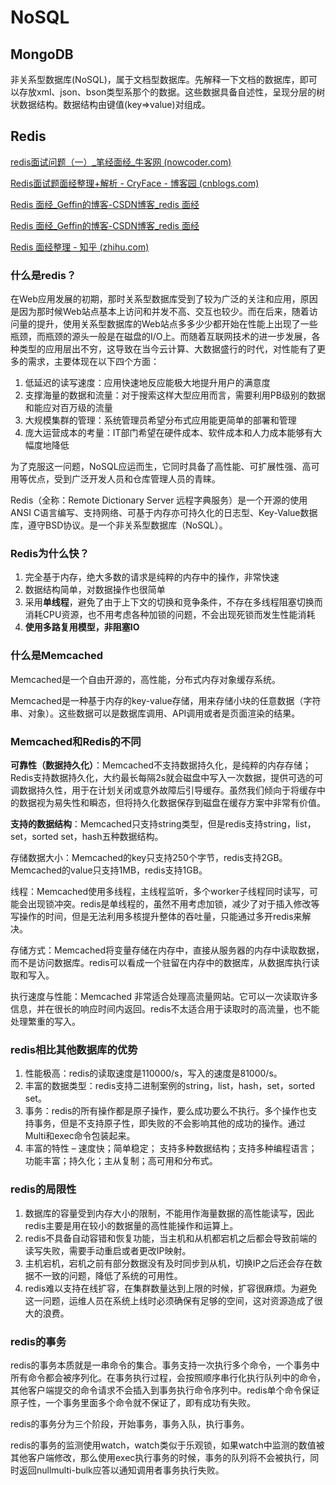 # NoSQL

## MongoDB

非关系型数据库(NoSQL)，属于文档型数据库。先解释一下文档的数据库，即可以存放xml、json、bson类型系那个的数据。这些数据具备自述性，呈现分层的树状数据结构。数据结构由键值(key=>value)对组成。















## Redis

[redis面试问题（一）_笔经面经_牛客网 (nowcoder.com)](https://www.nowcoder.com/discuss/92610)

[Redis面试题面经整理+解析 - CryFace - 博客园 (cnblogs.com)](https://www.cnblogs.com/CryFace/p/13498188.html)

[Redis 面经_Geffin的博客-CSDN博客_redis 面经](https://blog.csdn.net/Geffin/article/details/103880237)

[Redis 面经_Geffin的博客-CSDN博客_redis 面经](https://blog.csdn.net/Geffin/article/details/103880237)

[Redis 面经整理 - 知乎 (zhihu.com)](https://zhuanlan.zhihu.com/p/347148818)

### 什么是redis？

在Web应用发展的初期，那时关系型数据库受到了较为广泛的关注和应用，原因是因为那时候Web站点基本上访问和并发不高、交互也较少。而在后来，随着访问量的提升，使用关系型数据库的Web站点多多少少都开始在性能上出现了一些瓶颈，而瓶颈的源头一般是在磁盘的I/O上。而随着互联网技术的进一步发展，各种类型的应用层出不穷，这导致在当今云计算、大数据盛行的时代，对性能有了更多的需求，主要体现在以下四个方面：

1. 低延迟的读写速度：应用快速地反应能极大地提升用户的满意度
2. 支撑海量的数据和流量：对于搜索这样大型应用而言，需要利用PB级别的数据和能应对百万级的流量
3. 大规模集群的管理：系统管理员希望分布式应用能更简单的部署和管理
4. 庞大运营成本的考量：IT部门希望在硬件成本、软件成本和人力成本能够有大幅度地降低

为了克服这一问题，NoSQL应运而生，它同时具备了高性能、可扩展性强、高可用等优点，受到广泛开发人员和仓库管理人员的青睐。

Redis（全称：Remote Dictionary Server 远程字典服务）是一个开源的使用ANSI C语言编写、支持网络、可基于内存亦可持久化的日志型、Key-Value数据库，遵守BSD协议。是一个非关系型数据库（NoSQL）。



### Redis为什么快？

1. 完全基于内存，绝大多数的请求是纯粹的内存中的操作，非常快速
2. 数据结构简单，对数据操作也很简单
3. 采用**单线程**，避免了由于上下文的切换和竞争条件，不存在多线程阻塞切换而消耗CPU资源，也不用考虑各种加锁的问题，不会出现死锁而发生性能消耗
4. **使用多路复用模型，非阻塞IO**



### 什么是Memcached

Memcached是一个自由开源的，高性能，分布式内存对象缓存系统。

Memcached是一种基于内存的key-value存储，用来存储小块的任意数据（字符串、对象）。这些数据可以是数据库调用、API调用或者是页面渲染的结果。



### Memcached和Redis的不同

**可靠性（数据持久化）**：Memcached不支持数据持久化，是纯粹的内存存储；Redis支持数据持久化，大约最长每隔2s就会磁盘中写入一次数据，提供可选的可调数据持久性，用于在计划关闭或意外故障后引导缓存。虽然我们倾向于将缓存中的数据视为易失性和瞬态，但将持久化数据保存到磁盘在缓存方案中非常有价值。

**支持的数据结构**：Memcached只支持string类型，但是redis支持string，list，set，sorted set，hash五种数据结构。

存储数据大小：Memcached的key只支持250个字节，redis支持2GB。Memcached的value只支持1MB，redis支持1GB。

线程：Memcached使用多线程，主线程监听，多个worker子线程同时读写，可能会出现锁冲突。redis是单线程的，虽然不用考虑加锁，减少了对于插入修改等写操作的时间，但是无法利用多核提升整体的吞吐量，只能通过多开redis来解决。

存储方式：Memcached将变量存储在内存中，直接从服务器的内存中读取数据，而不是访问数据库。redis可以看成一个驻留在内存中的数据库，从数据库执行读取和写入。

执行速度与性能：Memcached 非常适合处理高流量网站。它可以一次读取许多信息，并在很长的响应时间内返回。redis不太适合用于读取时的高流量，也不能处理繁重的写入。



### redis相比其他数据库的优势

1. 性能极高：redis的读取速度是110000/s，写入的速度是81000/s。
2. 丰富的数据类型：redis支持二进制案例的string，list，hash，set，sorted set。
3. 事务：redis的所有操作都是原子操作，要么成功要么不执行。多个操作也支持事务，但是不支持原子性，即失败的不会影响其他的成功的操作。通过Multi和exec命令包装起来。
4. 丰富的特性 – 速度快；简单稳定； 支持多种数据结构；支持多种编程语言；功能丰富；持久化；主从复制；高可用和分布式。



### redis的局限性

1. 数据库的容量受到内存大小的限制，不能用作海量数据的高性能读写，因此redis主要是用在较小的数据量的高性能操作和运算上。
2. redis不具备自动容错和恢复功能，当主机和从机都宕机之后都会导致前端的读写失败，需要手动重启或者更改IP映射。
3. 主机宕机，宕机之前有部分数据没有及时同步到从机，切换IP之后还会存在数据不一致的问题，降低了系统的可用性。
4. redis难以支持在线扩容，在集群数量达到上限的时候，扩容很麻烦。为避免这一问题，运维人员在系统上线时必须确保有足够的空间，这对资源造成了很大的浪费。



### redis的事务

redis的事务本质就是一串命令的集合。事务支持一次执行多个命令，一个事务中所有命令都会被序列化。在事务执行过程，会按照顺序串行化执行队列中的命令，其他客户端提交的命令请求不会插入到事务执行命令序列中。redis单个命令保证原子性，一个事务里面多个命令就不保证了，即有成功有失败。

redis的事务分为三个阶段，开始事务，事务入队，执行事务。

redis的事务的监测使用watch，watch类似于乐观锁，如果watch中监测的数值被其他客户端修改，那么使用exec执行事务的时候，事务的队列将不会被执行，同时返回nullmulti-bulk应答以通知调用者事务执行失败。


